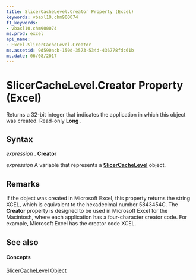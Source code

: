 ```yaml
---
title: SlicerCacheLevel.Creator Property (Excel)
keywords: vbaxl10.chm900074
f1_keywords:
- vbaxl10.chm900074
ms.prod: excel
api_name:
- Excel.SlicerCacheLevel.Creator
ms.assetid: 9d590acb-150d-3573-534d-436778fdc61b
ms.date: 06/08/2017
---
```



# SlicerCacheLevel.Creator Property (Excel)

Returns a 32-bit integer that indicates the application in which this object was created. Read-only  **Long** .


## Syntax

 _expression_ . **Creator**

 _expression_ A variable that represents a **[SlicerCacheLevel](Excel.SlicerCacheLevel.md)** object.


## Remarks

If the object was created in Microsoft Excel, this property returns the string XCEL, which is equivalent to the hexadecimal number 5843454C. The  **Creator** property is designed to be used in Microsoft Excel for the Macintosh, where each application has a four-character creator code. For example, Microsoft Excel has the creator code XCEL.


## See also


#### Concepts


[SlicerCacheLevel Object](Excel.SlicerCacheLevel.md)

